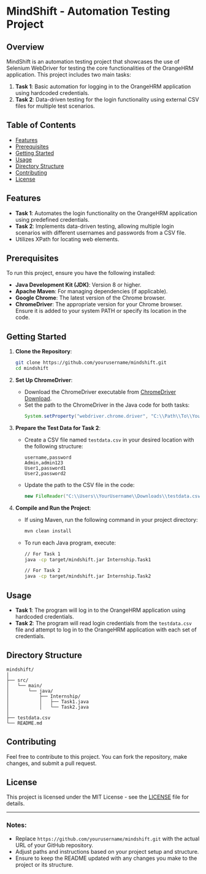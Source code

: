 
# MindShift - Automation Testing Project

## Overview
MindShift is an automation testing project that showcases the use of Selenium WebDriver for testing the core functionalities of the OrangeHRM application. This project includes two main tasks:

1. **Task 1**: Basic automation for logging in to the OrangeHRM application using hardcoded credentials.
2. **Task 2**: Data-driven testing for the login functionality using external CSV files for multiple test scenarios.

## Table of Contents
- [Features](#features)
- [Prerequisites](#prerequisites)
- [Getting Started](#getting-started)
- [Usage](#usage)
- [Directory Structure](#directory-structure)
- [Contributing](#contributing)
- [License](#license)

## Features
- **Task 1**: Automates the login functionality on the OrangeHRM application using predefined credentials.
- **Task 2**: Implements data-driven testing, allowing multiple login scenarios with different usernames and passwords from a CSV file.
- Utilizes XPath for locating web elements.

## Prerequisites
To run this project, ensure you have the following installed:
- **Java Development Kit (JDK)**: Version 8 or higher.
- **Apache Maven**: For managing dependencies (if applicable).
- **Google Chrome**: The latest version of the Chrome browser.
- **ChromeDriver**: The appropriate version for your Chrome browser. Ensure it is added to your system PATH or specify its location in the code.

## Getting Started
1. **Clone the Repository**:
   ```bash
   git clone https://github.com/yourusername/mindshift.git
   cd mindshift
   ```

2. **Set Up ChromeDriver**:
   - Download the ChromeDriver executable from [ChromeDriver Download](https://chromedriver.chromium.org/downloads).
   - Set the path to the ChromeDriver in the Java code for both tasks:
     ```java
     System.setProperty("webdriver.chrome.driver", "C:\\Path\\To\\Your\\chromedriver.exe");
     ```

3. **Prepare the Test Data for Task 2**:
   - Create a CSV file named `testdata.csv` in your desired location with the following structure:
     ```csv
     username,password
     Admin,admin123
     User1,password1
     User2,password2
     ```
   - Update the path to the CSV file in the code:
     ```java
     new FileReader("C:\\Users\\YourUsername\\Downloads\\testdata.csv");
     ```

4. **Compile and Run the Project**:
   - If using Maven, run the following command in your project directory:
     ```bash
     mvn clean install
     ```
   - To run each Java program, execute:
     ```bash
     // For Task 1
     java -cp target/mindshift.jar Internship.Task1

     // For Task 2
     java -cp target/mindshift.jar Internship.Task2
     ```

## Usage
- **Task 1**: The program will log in to the OrangeHRM application using hardcoded credentials.
- **Task 2**: The program will read login credentials from the `testdata.csv` file and attempt to log in to the OrangeHRM application with each set of credentials.

## Directory Structure
```
mindshift/
│
├── src/
│   └── main/
│       └── java/
│           ├── Internship/
│           │   ├── Task1.java
│           │   └── Task2.java
│
├── testdata.csv
└── README.md
```

## Contributing
Feel free to contribute to this project. You can fork the repository, make changes, and submit a pull request.

## License
This project is licensed under the MIT License - see the [LICENSE](LICENSE) file for details.

---

### Notes:
- Replace `https://github.com/yourusername/mindshift.git` with the actual URL of your GitHub repository.
- Adjust paths and instructions based on your project setup and structure.
- Ensure to keep the README updated with any changes you make to the project or its structure.
